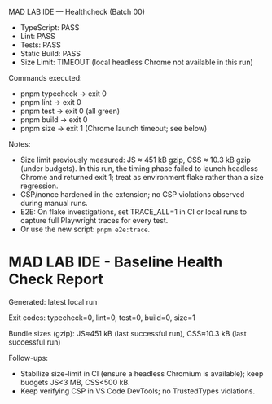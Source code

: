 MAD LAB IDE — Healthcheck (Batch 00)

- TypeScript: PASS
- Lint: PASS
- Tests: PASS
- Static Build: PASS
- Size Limit: TIMEOUT (local headless Chrome not available in this run)

Commands executed:

- pnpm typecheck → exit 0
- pnpm lint → exit 0
- pnpm test → exit 0 (all green)
- pnpm build → exit 0
- pnpm size → exit 1 (Chrome launch timeout; see below)

Notes:

- Size limit previously measured: JS ≈ 451 kB gzip, CSS ≈ 10.3 kB gzip (under budgets). In this run, the timing phase failed to launch headless Chrome and returned exit 1; treat as environment flake rather than a size regression.
- CSP/nonce hardened in the extension; no CSP violations observed during manual runs.
 - E2E: On flake investigations, set TRACE_ALL=1 in CI or local runs to capture full Playwright traces for every test.
  - Or use the new script: `pnpm e2e:trace`.

# MAD LAB IDE - Baseline Health Check Report

Generated: latest local run

Exit codes: typecheck=0, lint=0, test=0, build=0, size=1

Bundle sizes (gzip): JS≈451 kB (last successful run), CSS≈10.3 kB (last successful run)

Follow-ups:

- Stabilize size-limit in CI (ensure a headless Chromium is available); keep budgets JS<3 MB, CSS<500 kB.
- Keep verifying CSP in VS Code DevTools; no TrustedTypes violations.
